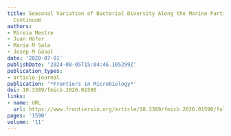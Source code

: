 ```yaml
---
title: Seasonal Variation of Bacterial Diversity Along the Marine Particulate Matter
  Continuum
authors:
- Mireia Mestre
- Juan Höfer
- Maria M Sala
- Josep M Gasol
date: '2020-07-01'
publishDate: '2024-08-05T15:04:46.105299Z'
publication_types:
- article-journal
publication: '*Frontiers in Microbiology*'
doi: 10.3389/fmicb.2020.01590
links:
- name: URL
  url: https://www.frontiersin.org/article/10.3389/fmicb.2020.01590/full
pages: '1590'
volume: '11'
---
```

